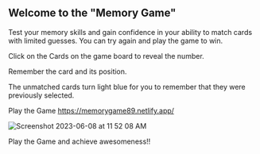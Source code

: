 ## Welcome to the "Memory Game"

Test your memory skills and gain confidence in your ability to match cards with limited guesses. You can try again and play the game to win.

Click on the Cards on the game board to reveal the number.

Remember the card and its position.

The unmatched cards  turn light blue for you to remember that they were previously selected.

Play the Game  https://memorygame89.netlify.app/


![Screenshot 2023-06-08 at 11 52 08 AM](https://github.com/abulfs89/ABUL-Project-1/assets/132204123/0c56bae5-4989-4f0b-827d-7d4acc41d999)

Play the Game and achieve awesomeness!!


